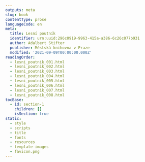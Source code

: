 ```yaml
---
outputs: meta
slug: book
contentType: prose
languageCode: en
meta:
  title: Lesní poutník
  identifier: urn:uuid:296c0919-9963-415a-a386-6c26c077b931
  author: Adalbert Stifter
  publisher: Městská knihovna v Praze
  modified: '2021-09-09T00:00:00.000Z'
readingOrder:
  - lesni_poutnik_001.html
  - lesni_poutnik_002.html
  - lesni_poutnik_003.html
  - lesni_poutnik_004.html
  - lesni_poutnik_005.html
  - lesni_poutnik_006.html
  - lesni_poutnik_007.html
  - lesni_poutnik_008.html
tocBase:
  - id: section-1
    children: []
    isSection: true
static:
  - style
  - scripts
  - title
  - fonts
  - resources
  - template-images
  - favicon.png
---
```

